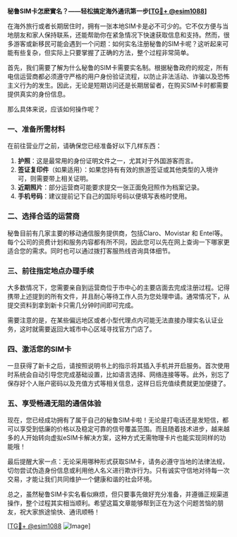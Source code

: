 **秘鲁SIM卡怎麽實名？——轻松搞定海外通讯第一步[[TG💪+ @esim1088](https://t.me/s/esim1088)]**

在海外旅行或者长期居住时，拥有一张本地SIM卡是必不可少的。它不仅方便与当地朋友和家人保持联系，还能帮助你在紧急情况下快速获取信息和支持。然而，很多游客或新移民可能会遇到一个问题：如何实名注册秘鲁的SIM卡呢？这听起来可能有些复杂，但实际上只要掌握了正确的方法，整个过程非常简单。

首先，我们需要了解为什么秘鲁的SIM卡需要实名制。根据秘鲁政府的规定，所有电信运营商都必须遵守严格的用户身份验证流程，以防止非法活动、诈骗以及恐怖主义行为的发生。因此，无论是短期访问还是长期居留者，在购买SIM卡时都需要提供真实的身份信息。

那么具体来说，应该如何操作呢？

### 一、准备所需材料

在前往营业厅之前，请确保您已经准备好以下几样东西：
1. **护照**：这是最常用的身份证明文件之一，尤其对于外国游客而言。
2. **签证复印件**（如果适用）：如果您持有有效的旅游签证或其他类型的入境许可，则需要带上相关证明。
3. **近期照片**：部分运营商可能要求提交一张正面免冠照作为档案记录。
4. **手机号码**：建议提前记下自己的国际号码以便填写表格时使用。

### 二、选择合适的运营商

秘鲁目前有几家主要的移动通信服务提供商，包括Claro、Movistar 和 Entel等。每个公司的资费计划和服务内容都有所不同，因此您可以先在网上查询一下哪家更适合您的需求。同时也可以通过拨打客服热线咨询具体细节。

### 三、前往指定地点办理手续

大多数情况下，您需要亲自到运营商位于市中心的主要店面去完成注册过程。记得携带上述提到的所有文件，并且耐心等待工作人员为您处理申请。通常情况下，从提交资料到拿到新卡只需几分钟时间即可完成。

需要注意的是，在某些偏远地区或者小型代理点内可能无法直接办理实名认证业务，这时就需要返回大城市中心区域寻找官方门店了。

### 四、激活您的SIM卡

一旦获得了新卡之后，请按照说明书上的指示将其插入手机并开启服务。首次使用时系统会自动引导您完成基础设置，比如语言选择、网络连接等等。此外，别忘了保存好个人账户密码以及充值方式等相关信息，这样日后充值续费就更加便捷了。

### 五、享受畅通无阻的通信体验

现在，您已经成功拥有了属于自己的秘鲁SIM卡啦！无论是打电话还是发短信，都可以享受到低廉的价格以及稳定可靠的信号覆盖范围。而且随着技术进步，越来越多的人开始转向虚拟eSIM卡解决方案，这种方式无需物理卡片也能实现同样的功能哦！

最后提醒大家一点：无论采用哪种形式获取SIM卡，请务必遵守当地的法律法规，切勿尝试伪造身份信息或利用他人名义进行欺诈行为。只有诚实守信地对待每一次交易，才能让我们共同维护一个健康和谐的社会环境。

总之，虽然秘鲁SIM卡实名看似麻烦，但只要事先做好充分准备，并遵循正规渠道操作，整个过程其实相当顺利。希望这篇文章能够帮到正在为这个问题苦恼的朋友，祝大家旅途愉快、通讯顺畅！

[[TG💪+ @esim1088](https://t.me/s/esim1088) ![Image](https://i.postimg.cc/4NQfJmqS/Snipaste-2025-05-13-00-14-12.png)]